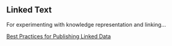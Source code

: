 ## Linked Text

For experimenting with knowledge representation and linking...

[Best Practices for Publishing Linked Data](https://www.w3.org/TR/ld-bp/#HTTP-URIS)

